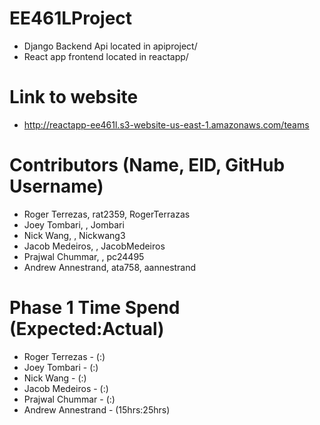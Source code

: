 # EE461LProject

* Django Backend Api located in apiproject/
* React app frontend located in reactapp/

# Link to website

* http://reactapp-ee461l.s3-website-us-east-1.amazonaws.com/teams

# Contributors (Name, EID, GitHub Username)

* Roger Terrezas, rat2359, RogerTerrazas
* Joey Tombari, , Jombari
* Nick Wang, , Nickwang3
* Jacob Medeiros, , JacobMedeiros
* Prajwal Chummar, , pc24495
* Andrew Annestrand, ata758, aannestrand

# Phase 1 Time Spend (Expected:Actual)

* Roger Terrezas - (:)
* Joey Tombari - (:)
* Nick Wang - (:)
* Jacob Medeiros - (:)
* Prajwal Chummar - (:)
* Andrew Annestrand - (15hrs:25hrs)
